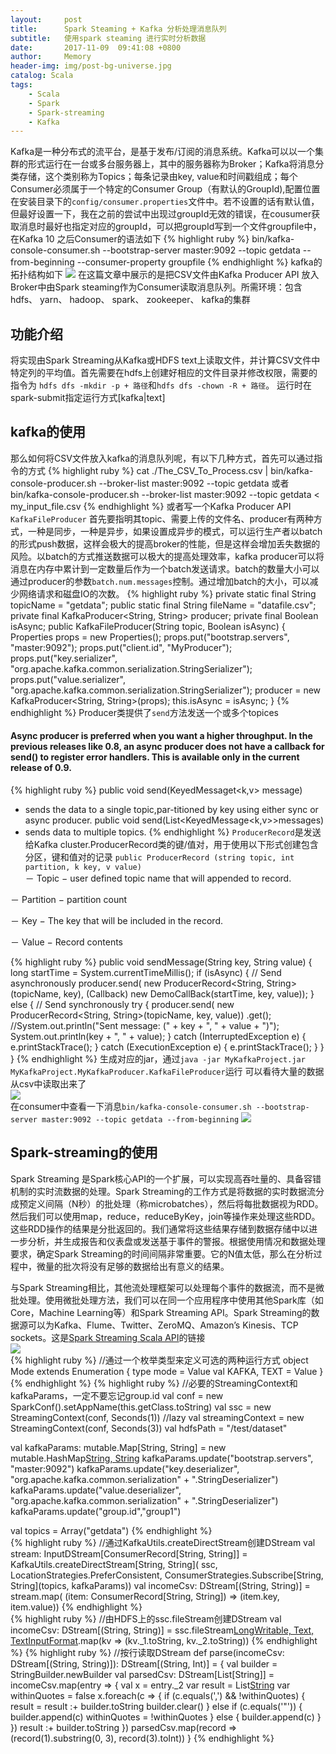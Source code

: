 ```yaml
---
layout:     post
title:      Spark Steaming + Kafka 分析处理消息队列
subtitle:   使用spark steaming 进行实时分析数据
date:       2017-11-09  09:41:08 +0800
author:     Memory
header-img: img/post-bg-universe.jpg
catalog: Scala
tags:
    - Scala
    - Spark
    - Spark-streaming
    - Kafka
---
```


Kafka是一种分布式的流平台，是基于发布/订阅的消息系统。Kafka可以以一个集群的形式运行在一台或多台服务器上，其中的服务器称为Broker；Kafka将消息分类存储，这个类别称为Topics；每条记录由key, value和时间戳组成；每个Consumer必须属于一个特定的Consumer Group（有默认的GroupId),配置位置在安装目录下的`config/consumer.properties`文件中。若不设置的话有默认值，但最好设置一下，我在之前的尝试中出现过groupId无效的错误，在cousumer获取消息时最好也指定对应的groupId，可以把groupId写到一个文件groupfile中，在Kafka 10 之后Consumer的语法如下
{% highlight ruby %}
bin/kafka-console-consumer.sh --bootstrap-server master:9092 --topic getdata --from-beginning --consumer-property groupfile
{% endhighlight %} 
kafka的拓扑结构如下
![](https://i.imgur.com/dbIn9YU.png)
在这篇文章中展示的是把CSV文件由Kafka Producer API 放入Broker中由Spark steaming作为Consumer读取消息队列。所需环境：包含hdfs、 yarn、 hadoop、 spark、 zookeeper、 kafka的集群

## 功能介绍 ##
将实现由Spark Streaming从Kafka或HDFS text上读取文件，并计算CSV文件中特定列的平均值。首先需要在hdfs上创建好相应的文件目录并修改权限，需要的指令为 `hdfs dfs -mkdir -p + 路径`和`hdfs dfs -chown -R + 路径`。 运行时在spark-submit指定运行方式[kafka|text]

## kafka的使用 ##
那么如何将CSV文件放入kafka的消息队列呢，有以下几种方式，首先可以通过指令的方式
{% highlight ruby %}
cat ./The_CSV_To_Process.csv | bin/kafka-console-producer.sh --broker-list master:9092 --topic getdata
或者
bin/kafka-console-producer.sh --broker-list master:9092 --topic getdata < my_input_file.csv
{% endhighlight %} 
或者写一个Kafka Producer API `KafkaFileProducer` 首先要指明其topic、需要上传的文件名、producer有两种方式，一种是同步，一种是异步，如果设置成异步的模式，可以运行生产者以batch的形式push数据，这样会极大的提高broker的性能，但是这样会增加丢失数据的风险。以batch的方式推送数据可以极大的提高处理效率，kafka producer可以将消息在内存中累计到一定数量后作为一个batch发送请求。batch的数量大小可以通过producer的参数`batch.num.messages`控制。通过增加batch的大小，可以减少网络请求和磁盘IO的次数。
{% highlight ruby %}
private static final String topicName = "getdata";
public static final String fileName = "datafile.csv";
private final KafkaProducer<String, String> producer;
private final Boolean isAsync;
public KafkaFileProducer(String topic, Boolean isAsync) {
     Properties props = new Properties();
     props.put("bootstrap.servers", "master:9092");
     props.put("client.id", "MyProducer");
     props.put("key.serializer",
                "org.apache.kafka.common.serialization.StringSerializer");
     props.put("value.serializer",
                "org.apache.kafka.common.serialization.StringSerializer");
     producer = new KafkaProducer<String, String>(props);
     this.isAsync = isAsync;
}
{% endhighlight %} 
Producer类提供了`send`方法发送一个或多个topices   
#### Async producer is preferred when you want a higher throughput. In the previous releases like 0.8, an async producer does not have a callback for send() to register error handlers. This is available only in the current release of 0.9.
{% highlight ruby %}
public void send(KeyedMessaget<k,v> message) 
- sends the data to a single topic,par-titioned by key using either sync or async producer.
public void send(List<KeyedMessage<k,v>>messages)
- sends data to multiple topics.
{% endhighlight %} 
`ProducerRecord`是发送给Kafka cluster.ProducerRecord类的键/值对，用于使用以下形式创建包含分区，键和值对的记录  `public ProducerRecord (string topic, int partition, k key, v value)`  
－ Topic − user defined topic name that will appended to record.

－ Partition − partition count

－ Key − The key that will be included in the record.

－ Value − Record contents

{% highlight ruby %}
public void sendMessage(String key, String value) {
        long startTime = System.currentTimeMillis();
        if (isAsync) { // Send asynchronously
            producer.send(
                    new ProducerRecord<String, String>(topicName, key),
                    (Callback) new DemoCallBack(startTime, key, value));
        } else { // Send synchronously
            try {
                producer.send(
                        new ProducerRecord<String, String>(topicName, key, value))
                        .get();
                //System.out.println("Sent message: (" + key + ", " + value + ")");
                System.out.println(key + ", " + value);
            } catch (InterruptedException e) {
                e.printStackTrace();
            } catch (ExecutionException e) {
                e.printStackTrace();
            }
        }
    }
{% endhighlight %} 
生成对应的jar，通过`java -jar MyKafkaProject.jar MyKafkaProject.MyKafkaProducer.KafkaFileProducer`运行 可以看待大量的数据从csv中读取出来了       
![](file:///Users/mac/Desktop/14.png)     
在consumer中查看一下消息`bin/kafka-console-consumer.sh --bootstrap-server master:9092 --topic getdata --from-beginning`
![](file:///Users/mac/Desktop/15.png)     
## Spark-streaming的使用 ##  
Spark Streaming 是Spark核心API的一个扩展，可以实现高吞吐量的、具备容错机制的实时流数据的处理。Spark Streaming的工作方式是将数据的实时数据流分成预定义间隔（N秒）的批处理（称microbatches），然后将每批数据视为RDD。然后我们可以使用map，reduce，reduceByKey，join等操作来处理这些RDD。这些RDD操作的结果是分批返回的。我们通常将这些结果存储到数据存储中以进一步分析，并生成报告和仪表盘或发送基于事件的警报。根据使用情况和数据处理要求，确定Spark Streaming的时间间隔非常重要。它的N值太低，那么在分析过程中，微量的批次将没有足够的数据给出有意义的结果。

与Spark Streaming相比，其他流处理框架可以处理每个事件的数据流，而不是微批处理。使用微批处理方法，我们可以在同一个应用程序中使用其他Spark库（如Core，Machine Learning等）和Spark Streaming API。Spark Streaming的数据源可以为Kafka、Flume、Twitter、ZeroMQ、Amazon’s Kinesis、TCP sockets。这是[Spark Streaming Scala API](https://spark.apache.org/docs/1.3.0/api/scala/index.html#org.apache.spark.sql.package)的链接           
![](file:///Users/mac/Desktop/16.jpg)  
{% highlight ruby %}
//通过一个枚举类型来定义可选的两种运行方式
object Mode extends Enumeration {
    type mode = Value
    val KAFKA, TEXT = Value
  }  
{% endhighlight %} 
{% highlight ruby %}
//必要的StreamingContext和kafkaParams，一定不要忘记group.id
val conf = new SparkConf().setAppName(this.getClass.toString)
val ssc = new StreamingContext(conf, Seconds(1))
//lazy val streamingContext = new StreamingContext(conf, Seconds(3))
val hdfsPath = "/test/dataset"

val kafkaParams: mutable.Map[String, String] = new mutable.HashMap[String, String]()
kafkaParams.update("bootstrap.servers", "master:9092")
kafkaParams.update("key.deserializer", "org.apache.kafka.common.serialization" +
      ".StringDeserializer")
kafkaParams.update("value.deserializer", "org.apache.kafka.common.serialization" +
      ".StringDeserializer")
kafkaParams.update("group.id","group1")

val topics = Array("getdata")
{% endhighlight %}    
{% highlight ruby %}
//通过KafkaUtils.createDirectStream创建DStream
    val stream: InputDStream[ConsumerRecord[String, String]] =
      KafkaUtils.createDirectStream[String, String](
        ssc,
        LocationStrategies.PreferConsistent,
        ConsumerStrategies.Subscribe[String, String](topics, kafkaParams))
    val incomeCsv: DStream[(String, String)] = stream.map(
      (item: ConsumerRecord[String, String]) =>
        (item.key, item.value))
{% endhighlight %}  
{% highlight ruby %}
//由HDFS上的ssc.fileStream创建DStream
val incomeCsv: DStream[(String, String)] = ssc.fileStream[LongWritable, Text, TextInputFormat](hdfsPath).map(kv =>
      (kv._1.toString, kv._2.toString))
{% endhighlight %}
{% highlight ruby %}
//按行读取DStream
def parse(incomeCsv: DStream[(String, String)]): DStream[(String, Int)] = {
    val builder = StringBuilder.newBuilder
    val parsedCsv: DStream[List[String]] = incomeCsv.map(entry => {
      val x = entry._2
      var result = List[String]()
      var withinQuotes = false
      x.foreach(c => {
        if (c.equals(',') && !withinQuotes) {
          result = result :+ builder.toString
          builder.clear()
        } else if (c.equals('\"')) {
          builder.append(c)
          withinQuotes = !withinQuotes
        } else {
          builder.append(c)
        }
      })
      result :+ builder.toString
    })
    parsedCsv.map(record => (record(1).substring(0, 3), record(3).toInt))
}
{% endhighlight %}



 
 







